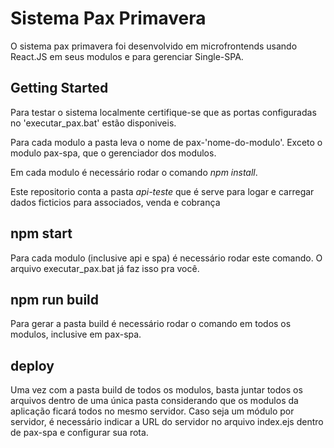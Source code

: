 # Sistema Pax Primavera

O sistema pax primavera foi desenvolvido em microfrontends usando React.JS em seus modulos e para gerenciar Single-SPA.

## Getting Started

Para testar o sistema localmente certifique-se que as portas configuradas no 'executar_pax.bat' estão disponiveis.

Para cada modulo a pasta leva o nome de pax-'nome-do-modulo'. Exceto o modulo pax-spa, que o gerenciador dos modulos.

Em cada modulo é necessário rodar o comando _npm install_.

Este repositorio conta a pasta _api-teste_ que é serve para logar e carregar dados ficticios para associados, venda e cobrança

## npm start

Para cada modulo (inclusive api e spa) é necessário rodar este comando. O arquivo executar_pax.bat já faz isso pra você.

## npm run build

Para gerar a pasta build é necessário rodar o comando em todos os modulos, inclusive em pax-spa.

## deploy

Uma vez com a pasta build de todos os modulos, basta juntar todos os arquivos dentro de uma única pasta considerando que os modulos da aplicação ficará todos no mesmo servidor. Caso seja um módulo por servidor, é necessário indicar a URL do servidor no arquivo index.ejs dentro de pax-spa e configurar sua rota.
